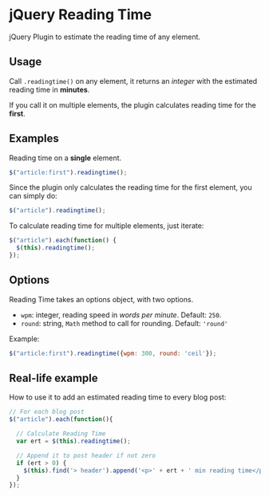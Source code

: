 # jQuery Reading Time

jQuery Plugin to estimate the reading time of any element.


## Usage

Call `.readingtime()` on any element, it returns an *integer* with the estimated reading time in **minutes**.

If you call it on multiple elements, the plugin calculates reading time for the **first**.


## Examples

Reading time on a **single** element.
```javascript
$("article:first").readingtime();
```

Since the plugin only calculates the reading time for the first element, you can simply do:
```javascript
$("article").readingtime();
```

To calculate reading time for multiple elements, just iterate:
```javascript
$("article").each(function() {
  $(this).readingtime();
});
```


## Options

Reading Time takes an options object, with two options.

- `wpm`: integer, reading speed in *words per minute*. Default: `250`.
- `round`: string, `Math` method to call for rounding. Default: `'round'`

Example:

```javascript
$("article:first").readingtime({wpm: 300, round: 'ceil'});
```


## Real-life example

How to use it to add an estimated reading time to every blog post:

```javascript
// For each blog post
$("article").each(function(){

  // Calculate Reading Time
  var ert = $(this).readingtime();

  // Append it to post header if not zero
  if (ert > 0) {
    $(this).find('> header').append('<p>' + ert + ' min reading time</p>');
  }
});
```

